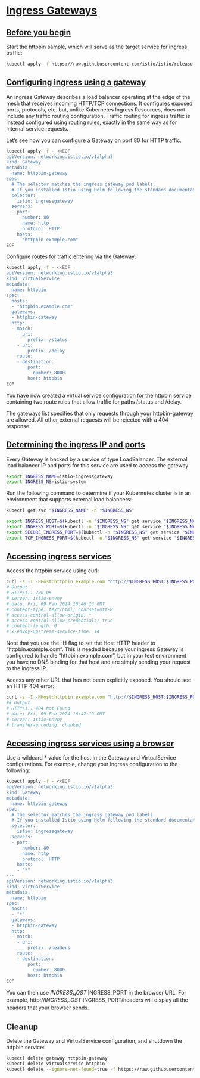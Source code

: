 # [Ingress Gateways](https://istio.io/latest/docs/tasks/traffic-management/ingress/ingress-control)

## [Before you begin](https://istio.io/latest/docs/tasks/traffic-management/ingress/ingress-control/#before-you-begin)

Start the httpbin sample, which will serve as the target service for ingress traffic:

```bash
kubectl apply -f https://raw.githubusercontent.com/istio/istio/release-1.20/samples/httpbin/httpbin.yaml
```

## [Configuring ingress using a gateway](https://istio.io/latest/docs/tasks/traffic-management/ingress/ingress-control/#configuring-ingress-using-a-gateway)

An ingress Gateway describes a load balancer operating at the edge of the mesh that receives incoming HTTP/TCP connections. It configures exposed ports, protocols, etc. but, unlike Kubernetes Ingress Resources, does not include any traffic routing configuration. Traffic routing for ingress traffic is instead configured using routing rules, exactly in the same way as for internal service requests.

Let’s see how you can configure a Gateway on port 80 for HTTP traffic.

```bash
kubectl apply -f - <<EOF
apiVersion: networking.istio.io/v1alpha3
kind: Gateway
metadata:
  name: httpbin-gateway
spec:
  # The selector matches the ingress gateway pod labels.
  # If you installed Istio using Helm following the standard documentation, this would be "istio=ingress"
  selector:
    istio: ingressgateway
  servers:
  - port:
      number: 80
      name: http
      protocol: HTTP
    hosts:
    - "httpbin.example.com"
EOF

```

Configure routes for traffic entering via the Gateway:

```bash
kubectl apply -f - <<EOF
apiVersion: networking.istio.io/v1alpha3
kind: VirtualService
metadata:
  name: httpbin
spec:
  hosts:
  - "httpbin.example.com"
  gateways:
  - httpbin-gateway
  http:
  - match:
    - uri:
        prefix: /status
    - uri:
        prefix: /delay
    route:
    - destination:
        port:
          number: 8000
        host: httpbin
EOF

```

You have now created a virtual service configuration for the httpbin service containing two route rules that allow traffic for paths /status and /delay.

The gateways list specifies that only requests through your httpbin-gateway are allowed. All other external requests will be rejected with a 404 response.

## [Determining the ingress IP and ports](https://istio.io/latest/docs/tasks/traffic-management/ingress/ingress-control/#configuring-ingress-using-a-gateway)

Every Gateway is backed by a service of type LoadBalancer. The external load balancer IP and ports for this service are used to access the gateway

```bash
export INGRESS_NAME=istio-ingressgateway
export INGRESS_NS=istio-system
```

Run the following command to determine if your Kubernetes cluster is in an environment that supports external load balancers:

```bash
kubectl get svc "$INGRESS_NAME" -n "$INGRESS_NS"
```

```bash
export INGRESS_HOST=$(kubectl -n "$INGRESS_NS" get service "$INGRESS_NAME" -o jsonpath='{.status.loadBalancer.ingress[0].ip}')
export INGRESS_PORT=$(kubectl -n "$INGRESS_NS" get service "$INGRESS_NAME" -o jsonpath='{.spec.ports[?(@.name=="http2")].port}')
export SECURE_INGRESS_PORT=$(kubectl -n "$INGRESS_NS" get service "$INGRESS_NAME" -o jsonpath='{.spec.ports[?(@.name=="https")].port}')
export TCP_INGRESS_PORT=$(kubectl -n "$INGRESS_NS" get service "$INGRESS_NAME" -o jsonpath='{.spec.ports[?(@.name=="tcp")].port}')

```

## [Accessing ingress services](https://istio.io/latest/docs/tasks/traffic-management/ingress/ingress-control/#accessing-ingress-services)

Access the httpbin service using curl:

```bash
curl -s -I -HHost:httpbin.example.com "http://$INGRESS_HOST:$INGRESS_PORT/status/200"
# Output
# HTTP/1.1 200 OK
# server: istio-envoy
# date: Fri, 09 Feb 2024 16:46:13 GMT
# content-type: text/html; charset=utf-8
# access-control-allow-origin: *
# access-control-allow-credentials: true
# content-length: 0
# x-envoy-upstream-service-time: 14
```

Note that you use the -H flag to set the Host HTTP header to “httpbin.example.com”. This is needed because your ingress Gateway is configured to handle “httpbin.example.com”, but in your test environment you have no DNS binding for that host and are simply sending your request to the ingress IP.

Access any other URL that has not been explicitly exposed. You should see an HTTP 404 error:

```bash
curl -s -I -HHost:httpbin.example.com "http://$INGRESS_HOST:$INGRESS_PORT/headers"
## Output
# HTTP/1.1 404 Not Found
# date: Fri, 09 Feb 2024 16:47:19 GMT
# server: istio-envoy
# transfer-encoding: chunked

```

## [Accessing ingress services using a browser](https://istio.io/latest/docs/tasks/traffic-management/ingress/ingress-control/#accessing-ingress-services-using-a-browser)

Use a wildcard * value for the host in the Gateway and VirtualService configurations. For example, change your ingress configuration to the following:

```bash
kubectl apply -f - <<EOF
apiVersion: networking.istio.io/v1alpha3
kind: Gateway
metadata:
  name: httpbin-gateway
spec:
  # The selector matches the ingress gateway pod labels.
  # If you installed Istio using Helm following the standard documentation, this would be "istio=ingress"
  selector:
    istio: ingressgateway
  servers:
  - port:
      number: 80
      name: http
      protocol: HTTP
    hosts:
    - "*"
---
apiVersion: networking.istio.io/v1alpha3
kind: VirtualService
metadata:
  name: httpbin
spec:
  hosts:
  - "*"
  gateways:
  - httpbin-gateway
  http:
  - match:
    - uri:
        prefix: /headers
    route:
    - destination:
        port:
          number: 8000
        host: httpbin
EOF

```

You can then use $INGRESS_HOST:$INGRESS_PORT in the browser URL. For example, http://$INGRESS_HOST:$INGRESS_PORT/headers will display all the headers that your browser sends.

## Cleanup

Delete the Gateway and VirtualService configuration, and shutdown the httpbin service:

```bash
kubectl delete gateway httpbin-gateway
kubectl delete virtualservice httpbin
kubectl delete --ignore-not-found=true -f https://raw.githubusercontent.com/istio/istio/release-1.20/samples/httpbin/httpbin.yaml

```